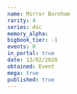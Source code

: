 ```yaml
---
name: Mirror Burnham
rarity: 4
series: dsc
memory_alpha:
bigbook_tier: -1
events: 0
in_portal: true
date: 13/02/2020
obtained: Event
mega: true
published: true
---
```



